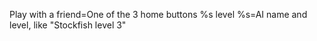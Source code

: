 Play with a friend=One of the 3 home buttons
%s level %s=AI name and level, like "Stockfish level 3"
